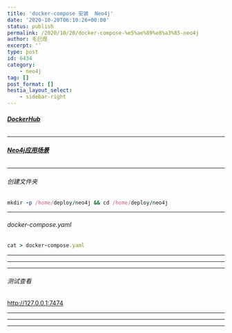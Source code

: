 ```yaml
---
title: 'docker-compose 安装  Neo4j'
date: '2020-10-20T06:10:26+00:00'
status: publish
permalink: /2020/10/20/docker-compose-%e5%ae%89%e8%a3%85-neo4j
author: 毛巳煜
excerpt: ''
type: post
id: 6434
category:
    - neo4j
tag: []
post_format: []
hestia_layout_select:
    - sidebar-right
---
```

###### **[DockerHub](https://hub.docker.com/_/neo4j?tab=description "DockerHub")**

- - - - - -

###### **[Neo4j应用场景](https://www.jianshu.com/p/500448f810c5?from=groupmessage "Neo4j应用场景")**

- - - - - -

###### 创建文件夹

```ruby
mkdir -p /home/deploy/neo4j && cd /home/deploy/neo4j

```

- - - - - -

###### docker-compose.yaml

```ruby
cat > docker-compose.yaml 
```

- - - - - -

- - - - - -

- - - - - -

###### 测试查看

http://127.0.0.1:7474

- - - - - -

- - - - - -

- - - - - -